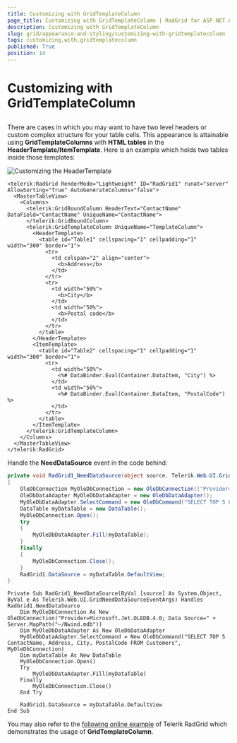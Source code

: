 ```yaml
---
title: Customizing with GridTemplateColumn
page_title: Customizing with GridTemplateColumn | RadGrid for ASP.NET AJAX Documentation
description: Customizing with GridTemplateColumn
slug: grid/appearance-and-styling/customizing-with-gridtemplatecolumn
tags: customizing,with,gridtemplatecolumn
published: True
position: 14
---
```


# Customizing with GridTemplateColumn



## 

There are cases in which you may want to have two level headers or custom complex structure for your table cells. This appearance is attainable using **GridTemplateColumns** with **HTML tables** in the **HeaderTemplate/ItemTemplate**. Here is an example which holds two tables inside those templates:

![Customizing the HeaderTemplate](images/grd_ControllingVisualAppearance_HeaderTemlate.png)

````ASP.NET
<telerik:RadGrid RenderMode="Lightweight" ID="RadGrid1" runat="server" AllowSorting="True" AutoGenerateColumns="false">
  <MasterTableView>
    <Columns>
      <telerik:GridBoundColumn HeaderText="ContactName" DataField="ContactName" UniqueName="ContactName">
      </telerik:GridBoundColumn>
      <telerik:GridTemplateColumn UniqueName="TemplateColumn">
        <HeaderTemplate>
          <table id="Table1" cellspacing="1" cellpadding="1" width="300" border="1">
            <tr>
              <td colspan="2" align="center">
                <b>Address</b>
              </td>
            </tr>
            <tr>
              <td width="50%">
                <b>City</b>
              </td>
              <td width="50%">
                <b>Postal code</b>
              </td>
            </tr>
          </table>
        </HeaderTemplate>
        <ItemTemplate>
          <table id="Table2" cellspacing="1" cellpadding="1" width="300" border="1">
            <tr>
              <td width="50%">
                <%# DataBinder.Eval(Container.DataItem, "City") %>
              </td>
              <td width="50%">
                <%# DataBinder.Eval(Container.DataItem, "PostalCode") %>
              </td>
            </tr>
          </table>
        </ItemTemplate>
      </telerik:GridTemplateColumn>
    </Columns>
  </MasterTableView>
</telerik:RadGrid>
````

Handle the **NeedDataSource** event in the code behind:

````C#
private void RadGrid1_NeedDataSource(object source, Telerik.Web.UI.GridNeedDataSourceEventArgs e)
{
    OleDbConnection MyOleDbConnection = new OleDbConnection(("Provider=Microsoft.Jet.OLEDB.4.0; Data Source=" + Server.MapPath("~/Nwind.mdb")));
    OleDbDataAdapter MyOleDbDataAdapter = new OleDbDataAdapter();
    MyOleDbDataAdapter.SelectCommand = new OleDbCommand("SELECT TOP 5 ContactName, Address, City, PostalCode FROM Customers", MyOleDbConnection);
    DataTable myDataTable = new DataTable();
    MyOleDbConnection.Open();
    try
    {
        MyOleDbDataAdapter.Fill(myDataTable);
    }
    finally
    {
        MyOleDbConnection.Close();
    }
    RadGrid1.DataSource = myDataTable.DefaultView;
}
````
````VB
Private Sub RadGrid1_NeedDataSource(ByVal [source] As System.Object, ByVal e As Telerik.Web.UI.GridNeedDataSourceEventArgs) Handles RadGrid1.NeedDataSource
    Dim MyOleDbConnection As New OleDbConnection("Provider=Microsoft.Jet.OLEDB.4.0; Data Source=" + Server.MapPath("~/Nwind.mdb"))
    Dim MyOleDbDataAdapter As New OleDbDataAdapter
    MyOleDbDataAdapter.SelectCommand = New OleDbCommand("SELECT TOP 5 ContactName, Address, City, PostalCode FROM Customers", MyOleDbConnection)
    Dim myDataTable As New DataTable
    MyOleDbConnection.Open()
    Try
        MyOleDbDataAdapter.Fill(myDataTable)
    Finally
        MyOleDbConnection.Close()
    End Try

    RadGrid1.DataSource = myDataTable.DefaultView
End Sub
````


You may also refer to the [following online example](https://demos.telerik.com/aspnet-ajax/Grid/Examples/GeneralFeatures/ColumnTypes/DefaultCS.aspx) of Telerik RadGrid which demonstrates the usage of **GridTemplateColumn**.
